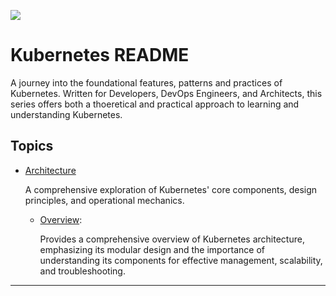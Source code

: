 ![](https://github.com/user-attachments/assets/cf138ac0-aaea-4f66-a1dd-57f8aeceb07b)

# Kubernetes README

A journey into the foundational features, patterns and practices of Kubernetes. Written for Developers, DevOps Engineers, and Architects, this series offers both a thoeretical and practical approach to learning and understanding Kubernetes.

## Topics

- [Architecture](./architecture)

  A comprehensive exploration of Kubernetes' core components, design principles, and operational mechanics.

  - [Overview](./architecture/architecture-overview.md):

    Provides a comprehensive overview of Kubernetes architecture, emphasizing its modular design and the importance of understanding its components for effective management, scalability, and troubleshooting.

---

